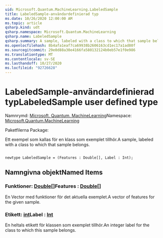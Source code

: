 ```yaml
---
uid: Microsoft.Quantum.MachineLearning.LabeledSample
title: LabeledSample-användardefinierad typ
ms.date: 10/26/2020 12:00:00 AM
ms.topic: article
qsharp.kind: udt
qsharp.namespace: Microsoft.Quantum.MachineLearning
qsharp.name: LabeledSample
qsharp.summary: A sample, labeled with a class to which that sample belongs.
ms.openlocfilehash: 8b4afa1eaf7ca69938b2606163cd1ec17a1ad80f
ms.sourcegitcommit: 29e0d88a30e4166fa580132124b0eb57e1f0e986
ms.translationtype: MT
ms.contentlocale: sv-SE
ms.lasthandoff: 10/27/2020
ms.locfileid: "92726628"
---
```

# <a name="labeledsample-user-defined-type"></a><span data-ttu-id="305d1-102">LabeledSample-användardefinierad typ</span><span class="sxs-lookup"><span data-stu-id="305d1-102">LabeledSample user defined type</span></span>

<span data-ttu-id="305d1-103">Namnrymd: [Microsoft. Quantum. MachineLearning](xref:Microsoft.Quantum.MachineLearning)</span><span class="sxs-lookup"><span data-stu-id="305d1-103">Namespace: [Microsoft.Quantum.MachineLearning](xref:Microsoft.Quantum.MachineLearning)</span></span>

<span data-ttu-id="305d1-104">Paketfilerna [](https://nuget.org/packages/)</span><span class="sxs-lookup"><span data-stu-id="305d1-104">Package: [](https://nuget.org/packages/)</span></span>


<span data-ttu-id="305d1-105">Ett exempel som kallas för en klass som exemplet tillhör.</span><span class="sxs-lookup"><span data-stu-id="305d1-105">A sample, labeled with a class to which that sample belongs.</span></span>

```qsharp

newtype LabeledSample = (Features : Double[], Label : Int);
```



## <a name="named-items"></a><span data-ttu-id="305d1-106">Namngivna objekt</span><span class="sxs-lookup"><span data-stu-id="305d1-106">Named Items</span></span>

### <a name="features--double"></a><span data-ttu-id="305d1-107">Funktioner: [Double](xref:microsoft.quantum.lang-ref.double)[]</span><span class="sxs-lookup"><span data-stu-id="305d1-107">Features : [Double](xref:microsoft.quantum.lang-ref.double)[]</span></span>

<span data-ttu-id="305d1-108">En Vector med funktioner för det aktuella exemplet.</span><span class="sxs-lookup"><span data-stu-id="305d1-108">A vector of features for the given sample.</span></span>
### <a name="label--int"></a><span data-ttu-id="305d1-109">Etikett: [int](xref:microsoft.quantum.lang-ref.int)</span><span class="sxs-lookup"><span data-stu-id="305d1-109">Label : [Int](xref:microsoft.quantum.lang-ref.int)</span></span>

<span data-ttu-id="305d1-110">En heltals etikett för klassen som exemplet tillhör.</span><span class="sxs-lookup"><span data-stu-id="305d1-110">An integer label for the class to which this sample belongs.</span></span>